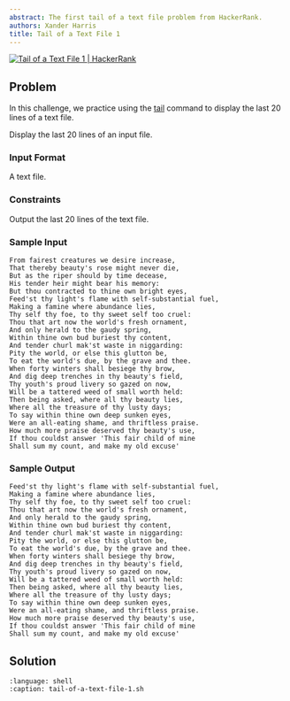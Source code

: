```yaml
---
abstract: The first tail of a text file problem from HackerRank.
authors: Xander Harris
title: Tail of a Text File 1
---
```


[![Tail of a Text File 1 | HackerRank](https://img.shields.io/badge/Tail%20of%20a%20Text%20File%201-green?style=for-the-badge&logo=hackerrank&label=HackerRank)](https://www.hackerrank.com/challenges/text-processing-tail-1/)

## Problem

In this challenge, we practice using the [tail](https://www.mankier.com/1/tail)
command to display the last $20$ lines of a text file.

Display the last $20$ lines of an input file.

### Input Format

A text file.

### Constraints

Output the last $20$ lines of the text file.

### Sample Input

```{card} Sample Input
From fairest creatures we desire increase,
That thereby beauty's rose might never die,
But as the riper should by time decease,
His tender heir might bear his memory:
But thou contracted to thine own bright eyes,
Feed'st thy light's flame with self-substantial fuel,
Making a famine where abundance lies,
Thy self thy foe, to thy sweet self too cruel:
Thou that art now the world's fresh ornament,
And only herald to the gaudy spring,
Within thine own bud buriest thy content,
And tender churl mak'st waste in niggarding:
Pity the world, or else this glutton be,
To eat the world's due, by the grave and thee.
When forty winters shall besiege thy brow,
And dig deep trenches in thy beauty's field,
Thy youth's proud livery so gazed on now,
Will be a tattered weed of small worth held:
Then being asked, where all thy beauty lies,
Where all the treasure of thy lusty days;
To say within thine own deep sunken eyes,
Were an all-eating shame, and thriftless praise.
How much more praise deserved thy beauty's use,
If thou couldst answer 'This fair child of mine
Shall sum my count, and make my old excuse'
```

### Sample Output

```{card} Sample Output
Feed'st thy light's flame with self-substantial fuel,
Making a famine where abundance lies,
Thy self thy foe, to thy sweet self too cruel:
Thou that art now the world's fresh ornament,
And only herald to the gaudy spring,
Within thine own bud buriest thy content,
And tender churl mak'st waste in niggarding:
Pity the world, or else this glutton be,
To eat the world's due, by the grave and thee.
When forty winters shall besiege thy brow,
And dig deep trenches in thy beauty's field,
Thy youth's proud livery so gazed on now,
Will be a tattered weed of small worth held:
Then being asked, where all thy beauty lies,
Where all the treasure of thy lusty days;
To say within thine own deep sunken eyes,
Were an all-eating shame, and thriftless praise.
How much more praise deserved thy beauty's use,
If thou couldst answer 'This fair child of mine
Shall sum my count, and make my old excuse'
```

## Solution

```{literalinclude} tail-of-a-text-file-1.sh
:language: shell
:caption: tail-of-a-text-file-1.sh
```

```{index} text; last 20 lines
```
